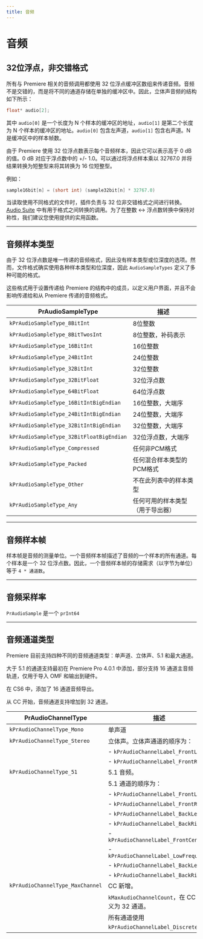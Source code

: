```yaml
---
title: 音频
---
```

# 音频

## 32位浮点，非交错格式

所有与 Premiere 相关的音频调用都使用 32 位浮点缓冲区数组来传递音频。音频不是交错的，而是将不同的通道存储在单独的缓冲区中。因此，立体声音频的结构如下所示：

```cpp
float* audio[2];
```

其中 `audio[0]` 是一个长度为 N 个样本的缓冲区的地址，`audio[1]` 是第二个长度为 N 个样本的缓冲区的地址。`audio[0]` 包含左声道，`audio[1]` 包含右声道。N 是缓冲区中的样本帧数。

由于 Premiere 使用 32 位浮点数表示每个音频样本，因此它可以表示高于 0 dB 的值。0 dB 对应于浮点数中的 +/- 1.0。可以通过将浮点样本乘以 32767.0 并将结果转换为短整型来将其转换为 16 位短整型。

例如：

```cpp
sample16bit[n] = (short int) (sample32bit[n] * 32767.0)
```

当读取使用不同格式的文件时，插件负责与 32 位非交错格式之间进行转换。[Audio Suite](../sweetpea-suites#audio-suite) 中有用于格式之间转换的调用。为了在整数 <-> 浮点数转换中保持对称性，我们建议您使用提供的实用函数。

---

## 音频样本类型

由于 32 位浮点数是唯一传递的音频格式，因此没有样本类型或位深度的选项。然而，文件格式确实使用各种样本类型和位深度，因此 `AudioSampleTypes` 定义了多种可能的格式。

这些格式用于设置传递给 Premiere 的结构中的成员，以定义用户界面，并且不会影响传递给和从 Premiere 传递的音频格式。

| PrAudioSampleType | 描述 |
| --- | --- |
| `kPrAudioSampleType_8BitInt` | 8位整数 |
| `kPrAudioSampleType_8BitTwosInt` | 8位整数，补码表示 |
| `kPrAudioSampleType_16BitInt` | 16位整数 |
| `kPrAudioSampleType_24BitInt` | 24位整数 |
| `kPrAudioSampleType_32BitInt` | 32位整数 |
| `kPrAudioSampleType_32BitFloat` | 32位浮点数 |
| `kPrAudioSampleType_64BitFloat` | 64位浮点数 |
| `kPrAudioSampleType_16BitIntBigEndian` | 16位整数，大端序 |
| `kPrAudioSampleType_24BitIntBigEndian` | 24位整数，大端序 |
| `kPrAudioSampleType_32BitIntBigEndian` | 32位整数，大端序 |
| `kPrAudioSampleType_32BitFloatBigEndian` | 32位浮点数，大端序 |
| `kPrAudioSampleType_Compressed` | 任何非PCM格式 |
| `kPrAudioSampleType_Packed` | 任何混合样本类型的PCM格式 |
| `kPrAudioSampleType_Other` | 不在此列表中的样本类型 |
| `kPrAudioSampleType_Any` | 任何可用的样本类型（用于导出器） |

---

## 音频样本帧

样本帧是音频的测量单位。一个音频样本帧描述了音频的一个样本的所有通道。每个样本是一个 32 位浮点数。因此，一个音频样本帧的存储需求（以字节为单位）等于 `4 * 通道数`。

---

## 音频采样率

`PrAudioSample` 是一个 `prInt64`

---

## 音频通道类型

Premiere 目前支持四种不同的音频通道类型：单声道、立体声、5.1 和最大通道。

大于 5.1 的通道支持最初在 Premiere Pro 4.0.1 中添加，部分支持 16 通道主音频轨道，仅用于导入 OMF 和输出到硬件。

在 CS6 中，添加了 16 通道音频导出。

从 CC 开始，音频通道支持增加到 32 通道。

| PrAudioChannelType | 描述 |
|---|---|
| `kPrAudioChannelType_Mono` | 单声道 |
| `kPrAudioChannelType_Stereo` | 立体声。立体声通道的顺序为： |
| | - `kPrAudioChannelLabel_FrontLeft` |
| | - `kPrAudioChannelLabel_FrontRight` |
| `kPrAudioChannelType_51` | 5.1 音频。 |
| | 5.1 通道的顺序为： |
| | - `kPrAudioChannelLabel_FrontLeft` |
| | - `kPrAudioChannelLabel_FrontRight` |
| | - `kPrAudioChannelLabel_BackLeft` |
| | - `kPrAudioChannelLabel_BackRight` |
| | - `kPrAudioChannelLabel_FrontCenter` |
| | - `kPrAudioChannelLabel_LowFrequency` |
| | - `kPrAudioChannelLabel_BackLeft` |
| | - `kPrAudioChannelLabel_BackRight` |
| `kPrAudioChannelType_MaxChannel` | CC 新增。 |
| | `kMaxAudioChannelCount`，在 CC 中定义为 32 通道。 |
| | 所有通道使用 `kPrAudioChannelLabel_Discrete`。 |
